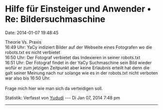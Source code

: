 Hilfe für Einsteiger und Anwender • Re: Bildersuchmaschine
==========================================================

Date: 2014-01-07 19:48:45

Theorie Vs. Praxis\
16:49 Uhr: YaCy indiziert Bilder auf der Webseite eines Fotografen wo
die robots.txt es nicht verbietet\
16:50 Uhr: Der Fotograf verbietet das Indexieren in seiner robots.txt\
16:51 Uhr: Der Fotograf findet in der YaCy Suchmaschine sein Bild wieder
wofür er zum jetzigen Zeitpunkt aber keine Erlaubnis erteilt hat denn
die galt seiner Meinung nach nur solange wie es in der robots.txt nicht
verboten war also bis 16:50 Uhr.\
\
Frage mich hier wie man sich da verteidigen soll.

Statistik: Verfasst von
[Yududi](http://forum.yacy-websuche.de/memberlist.php?mode=viewprofile&u=9077)
--- Di Jan 07, 2014 7:48 pm

------------------------------------------------------------------------
